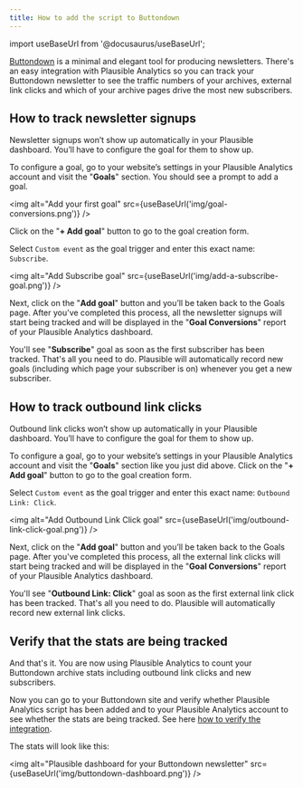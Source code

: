 ```yaml
---
title: How to add the script to Buttondown
---
```


import useBaseUrl from '@docusaurus/useBaseUrl';

[Buttondown](https://buttondown.email/) is a minimal and elegant tool for producing newsletters. There's an easy integration with Plausible Analytics so you can track your Buttondown newsletter to see the traffic numbers of your archives, external link clicks and which of your archive pages drive the most new subscribers. 

## How to track newsletter signups

Newsletter signups won’t show up automatically in your Plausible dashboard. You’ll have to configure the goal for them to show up.

To configure a goal, go to your website’s settings in your Plausible Analytics account and visit the "**Goals**" section. You should see a prompt to add a goal.

<img alt="Add your first goal" src={useBaseUrl('img/goal-conversions.png')} />

Click on the "**+ Add goal**" button to go to the goal creation form.

Select `Custom event` as the goal trigger and enter this exact name: `Subscribe`.

<img alt="Add Subscribe goal" src={useBaseUrl('img/add-a-subscribe-goal.png')} />

Next, click on the "**Add goal**" button and you’ll be taken back to the Goals page. After you've completed this process, all the newsletter signups will start being tracked and will be displayed in the "**Goal Conversions**" report of your Plausible Analytics dashboard. 

You'll see "**Subscribe**" goal as soon as the first subscriber has been tracked. That's all you need to do. Plausible will automatically record new goals (including which page your subscriber is on) whenever you get a new subscriber.

## How to track outbound link clicks

Outbound link clicks won’t show up automatically in your Plausible dashboard. You’ll have to configure the goal for them to show up.

To configure a goal, go to your website’s settings in your Plausible Analytics account and visit the "**Goals**" section like you just did above. Click on the "**+ Add goal**" button to go to the goal creation form.

Select `Custom event` as the goal trigger and enter this exact name: `Outbound Link: Click`.

<img alt="Add Outbound Link Click goal" src={useBaseUrl('img/outbound-link-click-goal.png')} />

Next, click on the "**Add goal**" button and you’ll be taken back to the Goals page. After you've completed this process, all the external link clicks will start being tracked and will be displayed in the "**Goal Conversions**" report of your Plausible Analytics dashboard. 

You'll see "**Outbound Link: Click**" goal as soon as the first external link click has been tracked. That's all you need to do. Plausible will automatically record new external link clicks.

## Verify that the stats are being tracked

And that's it. You are now using Plausible Analytics to count your Buttondown archive stats including outbound link clicks and new subscribers. 

Now you can go to your Buttondown site and verify whether Plausible Analytics script has been added and to your Plausible Analytics account to see whether the stats are being tracked. See here [how to verify the integration](troubleshoot-integration.md).

The stats will look like this:

<img alt="Plausible dashboard for your Buttondown newsletter" src={useBaseUrl('img/buttondown-dashboard.png')} />
